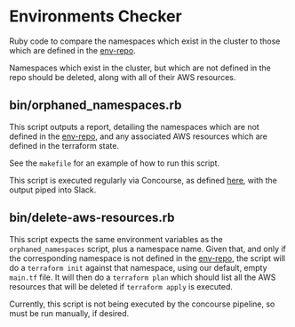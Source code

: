 # Environments Checker

Ruby code to compare the namespaces which exist in the cluster to those which are defined in the [env-repo].

Namespaces which exist in the cluster, but which are not defined in the repo should be deleted, along with all of their AWS resources.

## bin/orphaned_namespaces.rb

This script outputs a report, detailing the namespaces which are not defined in the [env-repo], and any associated AWS resources which are defined in the terraform state.

See the `makefile` for an example of how to run this script.

This script is executed regularly via Concourse, as defined [here][concourse-job], with the output piped into Slack.

## bin/delete-aws-resources.rb

This script expects the same environment variables as the `orphaned_namespaces` script, plus a namespace name. Given that, and only if the corresponding namespace is not defined in the [env-repo], the script will do a `terraform init` against that namespace, using our default, empty `main.tf` file. It will then do a `terraform plan` which should list all the AWS resources that will be deleted if `terraform apply` is executed.

Currently, this script is not being executed by the concourse pipeline, so must be run manually, if desired.


[env-repo]: https://github.com/ministryofjustice/cloud-platform-environments
[concourse-job]: https://github.com/ministryofjustice/cloud-platform-concourse/blob/master/pipelines/live-1/main/check-environment.yaml

